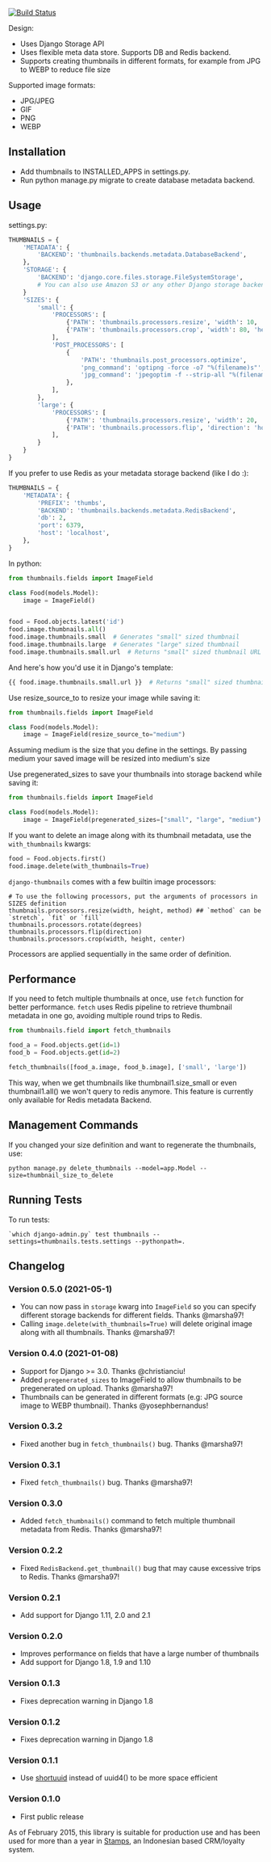 [![Build
Status](https://travis-ci.org/ui/django-thumbnails.png?branch=master)](https://travis-ci.org/ui/django-thumbnails)

Design:

-   Uses Django Storage API
-   Uses flexible meta data store. Supports DB and Redis backend.
-   Supports creating thumbnails in different formats, for example from
    JPG to WEBP to reduce file size

Supported image formats:

-   JPG/JPEG
-   GIF
-   PNG
-   WEBP

## Installation

-   Add thumbnails to INSTALLED_APPS in settings.py.
-   Run python manage.py migrate to create database metadata backend.

## Usage

settings.py:

```python
THUMBNAILS = {
    'METADATA': {
        'BACKEND': 'thumbnails.backends.metadata.DatabaseBackend',
    },
    'STORAGE': {
        'BACKEND': 'django.core.files.storage.FileSystemStorage',
        # You can also use Amazon S3 or any other Django storage backends
    }
    'SIZES': {
        'small': {
            'PROCESSORS': [
                {'PATH': 'thumbnails.processors.resize', 'width': 10, 'height': 10},
                {'PATH': 'thumbnails.processors.crop', 'width': 80, 'height': 80}
            ],
            'POST_PROCESSORS': [
                {
                    'PATH': 'thumbnails.post_processors.optimize',
                    'png_command': 'optipng -force -o7 "%(filename)s"',
                    'jpg_command': 'jpegoptim -f --strip-all "%(filename)s"',
                },
            ],
        },
        'large': {
            'PROCESSORS': [
                {'PATH': 'thumbnails.processors.resize', 'width': 20, 'height': 20},
                {'PATH': 'thumbnails.processors.flip', 'direction': 'horizontal'}
            ],
        }
    }
}
```

If you prefer to use Redis as your metadata storage backend (like I do
:):

```python
THUMBNAILS = {
    'METADATA': {
        'PREFIX': 'thumbs',
        'BACKEND': 'thumbnails.backends.metadata.RedisBackend',
        'db': 2,
        'port': 6379,
        'host': 'localhost',
    },
}
```

In python:

```python
from thumbnails.fields import ImageField

class Food(models.Model):
    image = ImageField()


food = Food.objects.latest('id')
food.image.thumbnails.all()
food.image.thumbnails.small  # Generates "small" sized thumbnail
food.image.thumbnails.large  # Generates "large" sized thumbnail
food.image.thumbnails.small.url  # Returns "small" sized thumbnail URL
```

And here's how you'd use it in Django's template:

```python
{{ food.image.thumbnails.small.url }}  # Returns "small" sized thumbnail URL
```

Use resize_source_to to resize your image while saving it:

```python
from thumbnails.fields import ImageField

class Food(models.Model):
    image = ImageField(resize_source_to="medium")
```

Assuming medium is the size that you define in the settings. By passing
medium your saved image will be resized into medium's size

Use pregenerated_sizes to save your thumbnails into storage backend
while saving it:

```python
from thumbnails.fields import ImageField

class Food(models.Model):
    image = ImageField(pregenerated_sizes=["small", "large", "medium")
```

If you want to delete an image along with its thumbnail metadata, use the `with_thumbnails` kwargs:

```python
food = Food.objects.first()
food.image.delete(with_thumbnails=True)
```

`django-thumbnails` comes with a few builtin image processors:

    # To use the following processors, put the arguments of processors in SIZES definition
    thumbnails.processors.resize(width, height, method) ## `method` can be `stretch`, `fit` or `fill`
    thumbnails.processors.rotate(degrees)
    thumbnails.processors.flip(direction)
    thumbnails.processors.crop(width, height, center)

Processors are applied sequentially in the same order of definition.

## Performance

If you need to fetch multiple thumbnails at once, use `fetch` function
for better performance. `fetch` uses Redis pipeline to retrieve
thumbnail metadata in one go, avoiding multiple round trips to Redis.

```python
from thumbnails.field import fetch_thumbnails

food_a = Food.objects.get(id=1)
food_b = Food.objects.get(id=2)

fetch_thumbnails([food_a.image, food_b.image], ['small', 'large'])
```

This way, when we get thumbnails like thumbnail1.size_small or even
thumbnail1.all() we won't query to redis anymore. This feature is
currently only available for Redis metadata Backend.

## Management Commands

If you changed your size definition and want to regenerate the
thumbnails, use:

    python manage.py delete_thumbnails --model=app.Model --size=thumbnail_size_to_delete

## Running Tests

To run tests:

    `which django-admin.py` test thumbnails --settings=thumbnails.tests.settings --pythonpath=.

## Changelog

### Version 0.5.0 (2021-05-1)

* You can now pass in `storage` kwarg into `ImageField` so you can specify different storage backends for different fields. Thanks @marsha97!
* Calling `image.delete(with_thumbnails=True)` will delete original image along with all thumbnails. Thanks @marsha97!

### Version 0.4.0 (2021-01-08)

-   Support for Django >= 3.0. Thanks @christianciu!
-   Added `pregenerated_sizes` to ImageField to allow thumbnails to be
    pregenerated on upload. Thanks @marsha97!
-   Thumbnails can be generated in different formats (e.g: JPG source
    image to WEBP thumbnail). Thanks @yosephbernandus!

### Version 0.3.2

-   Fixed another bug in `fetch_thumbnails()` bug. Thanks @marsha97!

### Version 0.3.1

-   Fixed `fetch_thumbnails()` bug. Thanks @marsha97!

### Version 0.3.0

-   Added `fetch_thumbnails()` command to fetch multiple thumbnail
    metadata from Redis. Thanks @marsha97!

### Version 0.2.2

-   Fixed `RedisBackend.get_thumbnail()` bug that may cause excessive
    trips to Redis. Thanks @marsha97!

### Version 0.2.1

-   Add support for Django 1.11, 2.0 and 2.1

### Version 0.2.0

-   Improves performance on fields that have a large number of
    thumbnails
-   Add support for Django 1.8, 1.9 and 1.10

### Version 0.1.3

-   Fixes deprecation warning in Django 1.8

### Version 0.1.2

-   Fixes deprecation warning in Django 1.8

### Version 0.1.1

-   Use
    [shortuuid](https://github.com/stochastic-technologies/shortuuid)
    instead of uuid4() to be more space efficient

### Version 0.1.0

-   First public release

As of February 2015, this library is suitable for production use and has
been used for more than a year in [Stamps](http://stamps.co.id), an
Indonesian based CRM/loyalty system.
